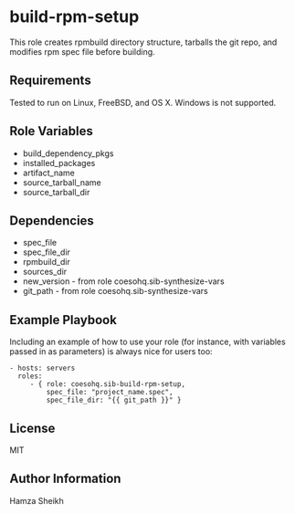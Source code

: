 build-rpm-setup
===============

This role creates rpmbuild directory structure, tarballs the git repo, and
modifies rpm spec file before building.

Requirements
------------

Tested to run on Linux, FreeBSD, and OS X. Windows is not supported.

Role Variables
--------------

* build_dependency_pkgs
* installed_packages
* artifact_name
* source_tarball_name
* source_tarball_dir

Dependencies
------------

* spec_file
* spec_file_dir
* rpmbuild_dir
* sources_dir
* new_version - from role coesohq.sib-synthesize-vars
* git_path - from role coesohq.sib-synthesize-vars

Example Playbook
----------------

Including an example of how to use your role (for instance, with variables passed in as parameters) is always nice for users too:

    - hosts: servers
      roles:
         - { role: coesohq.sib-build-rpm-setup,
             spec_file: "project_name.spec",
             spec_file_dir: "{{ git_path }}" }

License
-------

MIT

Author Information
------------------

Hamza Sheikh
